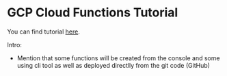 # GCP Cloud Functions Tutorial

You can find tutorial [here]().

Intro:
- Mention that some functions will be created from the console and some using cli tool as well as deployed directlly from the git code (GitHub)
